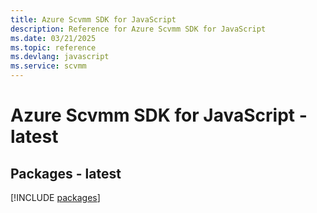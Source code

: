 ```yaml
---
title: Azure Scvmm SDK for JavaScript
description: Reference for Azure Scvmm SDK for JavaScript
ms.date: 03/21/2025
ms.topic: reference
ms.devlang: javascript
ms.service: scvmm
---
```

# Azure Scvmm SDK for JavaScript - latest
## Packages - latest
[!INCLUDE [packages](scvmm-index.md)]